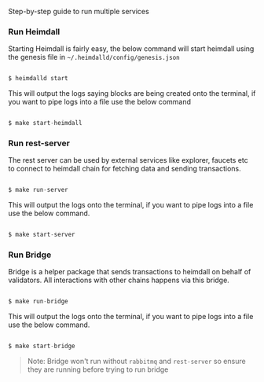 Step-by-step guide to run multiple services

### Run Heimdall

Starting Heimdall is fairly easy, the below command will start heimdall using the genesis file in `~/.heimdalld/config/genesis.json`

```js

$ heimdalld start 

```

This will output the logs saying blocks are being created onto the terminal, if you want to pipe logs into a file use the below command

```js

$ make start-heimdall

```

### Run rest-server

The rest server can be used by external services like explorer, faucets etc to connect to heimdall chain for fetching data and sending transactions.

```js

$ make run-server

```

This will output the logs onto the terminal, if you want to pipe logs into a file use the below command.

```js

$ make start-server

```

### Run Bridge

Bridge is a helper package that sends transactions to heimdall on behalf of validators. All interactions with other chains happens via this bridge. 

```js

$ make run-bridge

```

This will output the logs onto the terminal, if you want to pipe logs into a file use the below command.

```js

$ make start-bridge

```

> Note: Bridge won't run without `rabbitmq` and `rest-server` so ensure they are running before trying to run bridge


